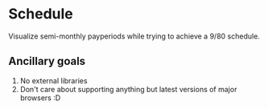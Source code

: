 # Schedule

Visualize semi-monthly payperiods while trying to achieve a 9/80 schedule.

## Ancillary goals

1. No external libraries
2. Don't care about supporting anything but latest versions of major browsers :D
